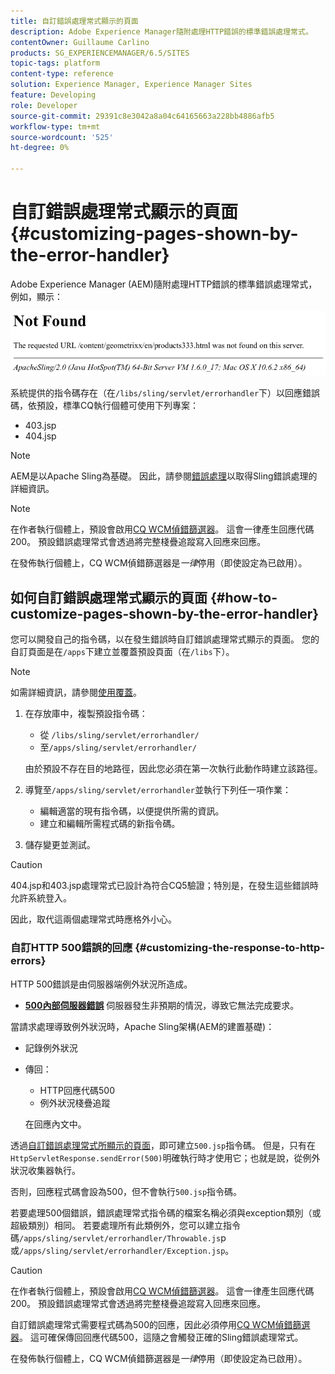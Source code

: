 ```yaml
---
title: 自訂錯誤處理常式顯示的頁面
description: Adobe Experience Manager隨附處理HTTP錯誤的標準錯誤處理常式。
contentOwner: Guillaume Carlino
products: SG_EXPERIENCEMANAGER/6.5/SITES
topic-tags: platform
content-type: reference
solution: Experience Manager, Experience Manager Sites
feature: Developing
role: Developer
source-git-commit: 29391c8e3042a8a04c64165663a228bb4886afb5
workflow-type: tm+mt
source-wordcount: '525'
ht-degree: 0%

---
```


# 自訂錯誤處理常式顯示的頁面{#customizing-pages-shown-by-the-error-handler}

Adobe Experience Manager (AEM)隨附處理HTTP錯誤的標準錯誤處理常式，例如，顯示：

![chlimage_1-67](assets/chlimage_1-67a.png)

系統提供的指令碼存在（在`/libs/sling/servlet/errorhandler`下）以回應錯誤碼，依預設，標準CQ執行個體可使用下列專案：

* 403.jsp
* 404.jsp

>[!NOTE]
>
>AEM是以Apache Sling為基礎。 因此，請參閱[錯誤處理](https://sling.apache.org/documentation/the-sling-engine/errorhandling.html)以取得Sling錯誤處理的詳細資訊。

>[!NOTE]
>
>在作者執行個體上，預設會啟用[CQ WCM偵錯篩選器](/help/sites-deploying/osgi-configuration-settings.md)。 這會一律產生回應代碼200。 預設錯誤處理常式會透過將完整棧疊追蹤寫入回應來回應。
>
>在發佈執行個體上，CQ WCM偵錯篩選器是&#x200B;*一律*&#x200B;停用（即使設定為已啟用）。

## 如何自訂錯誤處理常式顯示的頁面 {#how-to-customize-pages-shown-by-the-error-handler}

您可以開發自己的指令碼，以在發生錯誤時自訂錯誤處理常式顯示的頁面。 您的自訂頁面是在`/apps`下建立並覆蓋預設頁面（在`/libs`下）。

>[!NOTE]
>
>如需詳細資訊，請參閱[使用覆蓋](/help/sites-developing/overlays.md)。

1. 在存放庫中，複製預設指令碼：

   * 從 `/libs/sling/servlet/errorhandler/`
   * 至`/apps/sling/servlet/errorhandler/`

   由於預設不存在目的地路徑，因此您必須在第一次執行此動作時建立該路徑。

1. 導覽至`/apps/sling/servlet/errorhandler`並執行下列任一項作業：

   * 編輯適當的現有指令碼，以便提供所需的資訊。
   * 建立和編輯所需程式碼的新指令碼。

1. 儲存變更並測試。

>[!CAUTION]
>
>404.jsp和403.jsp處理常式已設計為符合CQ5驗證；特別是，在發生這些錯誤時允許系統登入。
>
>因此，取代這兩個處理常式時應格外小心。

### 自訂HTTP 500錯誤的回應 {#customizing-the-response-to-http-errors}

HTTP 500錯誤是由伺服器端例外狀況所造成。

* **[500內部伺服器錯誤](https://www.w3.org/Protocols/rfc2616/rfc2616-sec10.html)**
伺服器發生非預期的情況，導致它無法完成要求。

當請求處理導致例外狀況時，Apache Sling架構(AEM的建置基礎)：

* 記錄例外狀況
* 傳回：

   * HTTP回應代碼500
   * 例外狀況棧疊追蹤

  在回應內文中。

透過[自訂錯誤處理常式所顯示的頁面](#how-to-customize-pages-shown-by-the-error-handler)，即可建立`500.jsp`指令碼。 但是，只有在`HttpServletResponse.sendError(500)`明確執行時才使用它；也就是說，從例外狀況收集器執行。

否則，回應程式碼會設為500，但不會執行`500.jsp`指令碼。

若要處理500個錯誤，錯誤處理常式指令碼的檔案名稱必須與exception類別（或超級類別）相同。 若要處理所有此類例外，您可以建立指令碼`/apps/sling/servlet/errorhandler/Throwable.js`p或`/apps/sling/servlet/errorhandler/Exception.jsp`。

>[!CAUTION]
>
>在作者執行個體上，預設會啟用[CQ WCM偵錯篩選器](/help/sites-deploying/osgi-configuration-settings.md)。 這會一律產生回應代碼200。 預設錯誤處理常式會透過將完整棧疊追蹤寫入回應來回應。
>
>自訂錯誤處理常式需要程式碼為500的回應，因此必須停用[CQ WCM偵錯篩選器](/help/sites-deploying/osgi-configuration-settings.md)。 這可確保傳回回應代碼500，這隨之會觸發正確的Sling錯誤處理常式。
>
>在發佈執行個體上，CQ WCM偵錯篩選器是&#x200B;*一律*&#x200B;停用（即使設定為已啟用）。
